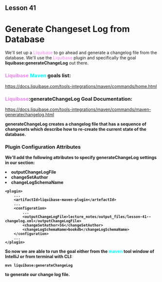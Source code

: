 ## Lesson 41 
#  Generate Changeset Log from Database

We'll set up a <span style="color:violet">Liquibase</span> to go ahead
and generate a changelog file from the database.
We'll use the <span style="color:violet">Liquibase</span> plugin
and specifically the goal <b>liquibase:generateChangeLog</b> out there.

### <span style="color:violet">Liquibase</span> <span style="color:cyan">Maven</span> goals list:

https://docs.liquibase.com/tools-integrations/maven/commands/home.html

### <span style="color:violet">Liquibase</span>:generateChangeLog Goal Documentation:

https://docs.liquibase.com/tools-integrations/maven/commands/maven-generatechangelog.html

<b>generateChangeLog<b> creates a changelog file that has a sequence of changesets 
which describe how to re-create the current state of the database.

### Plugin Configuration Attributes 

We'll add the following attributes to specify <b>generateChangeLog</b> settings in our
<plugin> section:

<li>outputChangeLogFile
<li>changeSetAuthor
<li>changeLogSchemaName

    <plugin>
        ...
        <artifactId>liquibase-maven-plugin</artefactId>
        ...
        <configuration>
            ...
            <outputChangeLogFile>lecture_notes/output_files/lesson-41--changelog.xml</outputChangeLogFile>
			<changeSetAuthor>SG</changeSetAuthor>
			<changeLogSchemaName>bookdb</changeLogSchemaName>
        </configuration>
        ...
    </plugin>

So now we are able to run the goal either from the <span style="color:cyan">maven</span> tool window 
of IntelliJ or from terminal with CLI: 

    mvn liquibase:generateChangeLog

to generate our change log file.